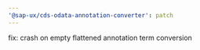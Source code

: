 ```yaml
---
'@sap-ux/cds-odata-annotation-converter': patch
---
```


fix: crash on empty flattened annotation term conversion
